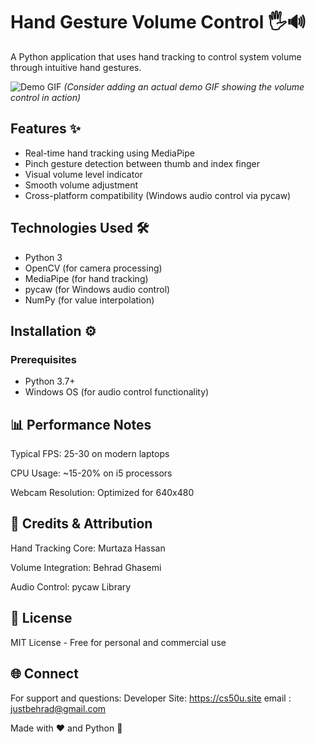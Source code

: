 # Hand Gesture Volume Control 🖐️🔊

A Python application that uses hand tracking to control system volume through intuitive hand gestures.

![Demo GIF](demo.gif) *(Consider adding an actual demo GIF showing the volume control in action)*

## Features ✨
- Real-time hand tracking using MediaPipe
- Pinch gesture detection between thumb and index finger
- Visual volume level indicator
- Smooth volume adjustment
- Cross-platform compatibility (Windows audio control via pycaw)

## Technologies Used 🛠️
- Python 3
- OpenCV (for camera processing)
- MediaPipe (for hand tracking)
- pycaw (for Windows audio control)
- NumPy (for value interpolation)

## Installation ⚙️

### Prerequisites
- Python 3.7+
- Windows OS (for audio control functionality)

## 📊 Performance Notes
Typical FPS: 25-30 on modern laptops

CPU Usage: ~15-20% on i5 processors

Webcam Resolution: Optimized for 640x480

## 👏 Credits & Attribution
Hand Tracking Core: Murtaza Hassan

Volume Integration: Behrad Ghasemi

Audio Control: pycaw Library

## 📜 License
MIT License - Free for personal and commercial use

## 🌐 Connect
For support and questions:
Developer Site: https://cs50u.site
email : justbehrad@gmail.com

Made with ❤️ and Python 🐍

